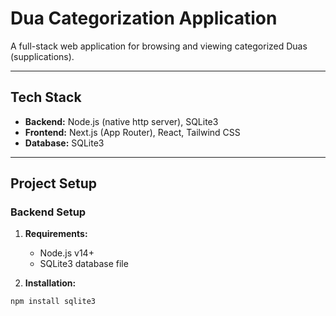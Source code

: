 # Dua Categorization Application

A full-stack web application for browsing and viewing categorized Duas (supplications).

---

## Tech Stack

- **Backend:** Node.js (native http server), SQLite3
- **Frontend:** Next.js (App Router), React, Tailwind CSS
- **Database:** SQLite3

---

## Project Setup

### Backend Setup

1. **Requirements:**
   - Node.js v14+
   - SQLite3 database file
    
2. **Installation:**

```bash
npm install sqlite3
